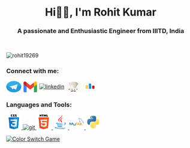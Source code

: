 <h1 align="center">Hi👋🏻, I'm Rohit Kumar</h1>
<h3 align="center">A passionate and Enthusiastic Engineer from IIITD, India</h3>

<br>
<p align="left"> <img src="https://komarev.com/ghpvc/?username=rohit19269&label=Profile%20views&color=f53f2b&style=plastic" alt="rohit19269" /> </p>

<!-- - 👨‍💻 All of my projects are available at my [portfolio](https://rohit19269.github.io) -->
<!-- - 👨‍💻 All of my projects are available at my <a href="https://rohit19269.github.io" target="_blank">portfolio</a> -->
<h3 align="left">Connect with me:</h3>
<p align="left">
<a href="https://t.me/rohit19269" target="_blank"><img align="center" src="icons/telegram.svg" alt="telegram" height="30" width="40" /></a>
<a target="_blank" rel="noopener noreferrer" rel=" noopener noreferrer" target="_blank" href="mailto:rohit19269@gmail.com" ><img align="center" src="icons/gmail.svg" alt="gmail" height="30" width="40" ></a>
<a target="_blank" rel="noopener noreferrer" href="www.linkedin.com/in/rohit-kumar-vishwas" target="_blank"><img align="center" src="https://icongr.am/devicon/linkedin-original.svg?size=128&color=currentColor" alt="linkedin" height="30" width="40" /></a>
<a target="_blank" rel="noopener noreferrer" href="https://www.codechef.com/users/rohit_vishwas_" target="_blank"><img align="center" src="icons/codechef.svg" alt="codechef" height="30" width="40" /></a>
<a target="_blank" rel="noopener noreferrer" href="https://codeforces.com/profile/rohit_vishwas_" target="_blank"><img align="center" src="icons/codeforces.svg" alt="codeforces" height="30" width="40" /></a>
</p>

<h3 align="left">Languages and Tools:</h3>
<p align="left"> <a href="https://www.w3schools.com/css/" target="_blank"> <img src="https://raw.githubusercontent.com/devicons/devicon/master/icons/css3/css3-original-wordmark.svg" alt="css3" width="40" height="40"/> </a> <a href="https://git-scm.com/" target="_blank"> <img src="https://www.vectorlogo.zone/logos/git-scm/git-scm-icon.svg" alt="git" width="40" height="40"/> </a> <a href="https://www.w3.org/html/" target="_blank"> <img src="https://raw.githubusercontent.com/devicons/devicon/master/icons/html5/html5-original-wordmark.svg" alt="html5" width="40" height="40"/> </a> <a href="https://www.java.com" target="_blank"> <img src="https://raw.githubusercontent.com/devicons/devicon/master/icons/java/java-original.svg" alt="java" width="40" height="40"/> </a> <a href="https://www.mysql.com/" target="_blank"> <img src="https://raw.githubusercontent.com/devicons/devicon/master/icons/mysql/mysql-original-wordmark.svg" alt="mysql" width="40" height="40"/> </a> <a href="https://www.python.org" target="_blank"> <img src="https://raw.githubusercontent.com/devicons/devicon/master/icons/python/python-original.svg" alt="python" width="40" height="40"/> </a> </p>

<!-- <p><img align="left" src="https://github-readme-stats.vercel.app/api/top-langs?username=rohit19269&show_icons=true&locale=en&layout=flat&theme=highcontrast&title_color=42f584&hide_border=true alt="rohit19269" /></p>
<p>&nbsp;<img align="center" src="https://github-readme-stats.vercel.app/api?username=rohit19269&show_icons=true&theme=highcontrast&title_color=42f584&icon_color=f53f2b&hide_border=true&count_private=true&line_height=40" alt="rohit19269" /></p> -->
  
<!-- ![](demo.gif "https://github.com/rishabh19089/ap-project") -->

<p>
  <a href="https://github.com/rishabh19089/ap-project" title="Color-Switch">
    <img src="demo.gif" width = 250 height = 330 alt= "Color Switch Game" />
  </a>
</p>

<!-- [![ReadMe Card](https://github-readme-stats.vercel.app/api/pin/?username=rohit19269&repo=Basic-Linux-Shell)](https://github.com/rohit19269/Basic-Linux-Shell) -->
